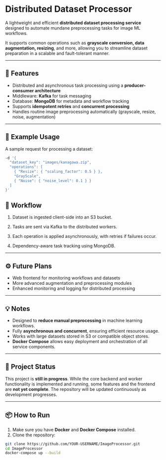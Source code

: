 # Distributed Dataset Processor

A lightweight and efficient **distributed dataset processing service** designed to automate mundane preprocessing tasks for image ML workflows.  

It supports common operations such as **grayscale conversion, data augmentation, resizing**, and more, allowing you to streamline dataset preparation in a scalable and fault-tolerant manner.

---

## 🧱 Features

- Distributed and asynchronous task processing using a **producer-consumer architecture**  
- Middleware: **Kafka** for task messaging  
- Database: **MongoDB** for metadata and workflow tracking  
- Supports **idempotent retries** and **concurrent processing**  
- Handles routine image preprocessing automatically (grayscale, resize, noise, augmentation)  

---

## 🚀 Example Usage

A sample request for processing a dataset:

```bash
-d '{
  "dataset_key": "images/kanagawa.zip",
  "operations": [
    { "Resize": { "scaling_factor": 0.5 } },
    "GrayScale",
    { "Noise": { "noise_level": 0.1 } }
  ]
}'
```

## 🔄 Workflow
1. Dataset is ingested client-side into an S3 bucket.

2. Tasks are sent via Kafka to the distributed workers.

3. Each operation is applied asynchronously, with retries if failures occur.

4. Dependency-aware task tracking using MongoDB.

---

## ⚙️ Future Plans

- Web frontend for monitoring workflows and datasets  
- More advanced augmentation and preprocessing modules  
- Enhanced monitoring and logging for distributed processing  

---

## 💡 Notes

- Designed to **reduce manual preprocessing** in machine learning workflows.  
- Fully **asynchronous and concurrent**, ensuring efficient resource usage.  
- Works with large datasets stored in S3 or compatible object stores.  
- **Docker Compose** allows easy deployment and orchestration of all service components.

---

## 🚧 Project Status

This project is **still in progress**. While the core backend and worker functionality is implemented and running, some features and the frontend are **not yet complete**. The repository will be updated continuously as development progresses.

---

## 📦 How to Run

1. Make sure you have **Docker** and **Docker Compose** installed.  
2. Clone the repository:
```bash
git clone https://github.com/YOUR-USERNAME/ImageProcessor.git
cd ImageProcessor
docker-compose up --build
```
